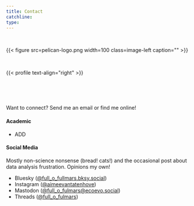```yaml
---
title: Contact
catchline:
type: 
---
```

</br>

{{< figure src=pelican-logo.png width=100 class=image-left caption="" >}}

</br>

{{< profile text-align="right" >}}

</br>
</br>
</br>

Want to connect? Send me an email or find me online!

#### Academic
* ADD

#### Social Media
Mostly non-science nonsense (bread! cats!) and the occasional post about data analysis frustration. Opinions my own!
* Bluesky ([@full_o_fullmars.bksy.social](https://bsky.app/profile/full-o-fulmars.bsky.social))
* Instagram ([@aimeevantatenhove](https://www.instagram.com/aimeevantatenhove/))
* Mastodon ([@full_o_fulmars@ecoevo.social](https://ecoevo.social/@full_o_fulmars))
* Threads ([@full_o_fulmars](https://www.threads.net/@full_o_fulmars))
